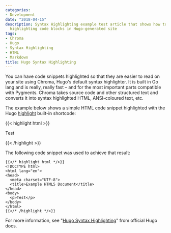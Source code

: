 ```yaml
---
categories:
- Development
date: "2018-04-15"
description: Syntax Highlighting example test article that shows how to creating and
  highlighting code blocks in Hugo-generated site
tags:
- Chroma
- Hugo
- Syntax Highlighting
- HTML
- Markdown
title: Hugo Syntax Highlighting
---
```


You can have code snippets highlighted so that they are easier to read on your site using Chroma, Hugo's default syntax highlighter. It is built in Go lang and is really, really fast – and for the most important parts compatible with Pygments. Chroma takes source code and other structured text and converts it into syntax highlighted HTML, ANSI-coloured text, etc.
<!--more-->

The example below shows a simple HTML code snippet highlighted with the Hugo [highlight](https://gohugo.io/content-management/shortcodes/#highlight) built-in shortcode:

{{< highlight html >}}
<!DOCTYPE html>
<html lang="en">
<head>
  <meta charset="UTF-8">
  <title>Example HTML5 Document</title>
</head>
<body>
  <p>Test</p>
</body>
</html>
{{< /highlight >}}

The following code snippet was used to achieve that result:

```
{{</* highlight html */>}}
<!DOCTYPE html>
<html lang="en">
<head>
  <meta charset="UTF-8">
  <title>Example HTML5 Document</title>
</head>
<body>
  <p>Test</p>
</body>
</html>
{{</* /highlight */>}}
```

For more information, see "[Hugo Syntax Highlighting](https://gohugo.io/content-management/syntax-highlighting)" from official Hugo docs.
